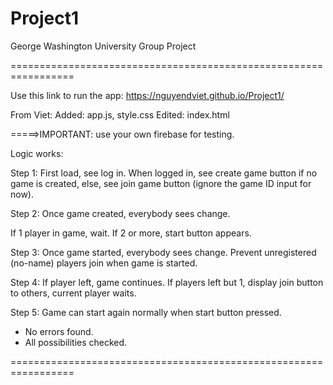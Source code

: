 # Project1
George Washington University Group Project  

=================================================================

Use this link to run the app: https://nguyendviet.github.io/Project1/

From Viet:
Added: app.js, style.css
Edited: index.html

=====>IMPORTANT: use your own firebase for testing.

Logic works:

Step 1:
First load, see log in.
When logged in, see create game button if no game is created, else, see join game button (ignore the game ID input for now).

Step 2:
Once game created, everybody sees change.

If 1 player in game, wait. If 2 or more, start button appears.

Step 3:
Once game started, everybody sees change.
Prevent unregistered (no-name) players join when game is started.

Step 4:
If player left, game continues.
If players left but 1, display join button to others, current player waits.

Step 5:
Game can start again normally when start button pressed.

- No errors found.
- All possibilities checked.

=================================================================